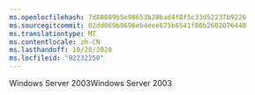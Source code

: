 ```yaml
---
ms.openlocfilehash: 7d80809b5e98653b28bad4f8f5c33d52237b9226
ms.sourcegitcommit: 02dd069b9696eb4eee675b6541f86b2602076448
ms.translationtype: MT
ms.contentlocale: zh-CN
ms.lasthandoff: 10/20/2020
ms.locfileid: "92232250"
---
```

<span data-ttu-id="2fc5a-101">Windows Server 2003</span><span class="sxs-lookup"><span data-stu-id="2fc5a-101">Windows Server 2003</span></span>
